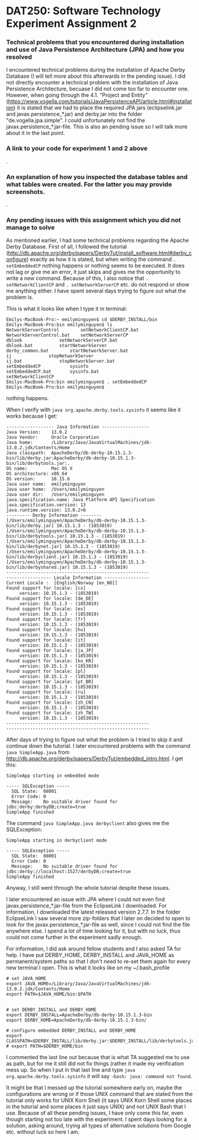 # DAT250: Software Technology Experiment Assignment 2


### Technical problems that you encountered during installation and use of Java Persistence Architecture (JPA) and how you resolved
I encountered technical problems during the installation of Apache Derby Database (I will tell more about this afterwards in the pending issue). I did not directly encounter a technical problem with the installation of Java Persistence Architecture, becuase I did not come too far to encounter one. However, when going through the 4.1. "Project and Entity" (https://www.vogella.com/tutorials/JavaPersistenceAPI/article.html#installation) it is stated that we had to place the required JPA jars (eclipselink.jar and javax.persistence_\*.jar) and derby.jar into the folder "de.vogella.jpa.simple". I could unfortunately not find the javax.persistence_\*.jar-file. This is also an pending issue so I will talk more about it in the last point.

### A link to your code for experiment 1 and 2 above
.

### An explanation of how you inspected the database tables and what tables were created. For the latter you may provide screenshots.
.

### Any pending issues with this assignment which you did not manage to solve
As mentioned earlier, I had some technical problems regarding the Apache Derby Database. First of all, I followed the tutorial (http://db.apache.org/derby/papers/DerbyTut/install_software.html#derby_configure) exactly as how it is stated, but when writing the command `. setEmbeddedCP` nothing happens or nothing seems to be executed. It does not lag or give me an error, it just skips and gives me the opportunity to write a new command. Because of this, I also notice that `. setNetworkClientCP` and `. setNetworkServerCP` etc. do not respond or show me anything either. I have spent several days trying to figure out what the problem is. 

This is what it looks like when I type it in terminal:

```
Emilys-MacBook-Pro:~ emilyminguyen$ cd $DERBY_INSTALL/bin
Emilys-MacBook-Pro:bin emilyminguyen$ ls
NetworkServerControl		setNetworkClientCP.bat
NetworkServerControl.bat	setNetworkServerCP
dblook				setNetworkServerCP.bat
dblook.bat			startNetworkServer
derby_common.bat		startNetworkServer.bat
ij				stopNetworkServer
ij.bat				stopNetworkServer.bat
setEmbeddedCP			sysinfo
setEmbeddedCP.bat		sysinfo.bat
setNetworkClientCP
Emilys-MacBook-Pro:bin emilyminguyen$ . setEmbeddedCP
Emilys-MacBook-Pro:bin emilyminguyen$ 

```
nothing happens. 

When I verify with `java org.apache.derby.tools.sysinfo` it seems like it works because I get:

```
------------------ Java Information ------------------
Java Version:    13.0.2
Java Vendor:     Oracle Corporation
Java home:       /Library/Java/JavaVirtualMachines/jdk-13.0.2.jdk/Contents/Home
Java classpath:  ApacheDerby/db-derby-10.15.1.3-bin/lib/derby.jar:ApacheDerby/db-derby-10.15.1.3-bin/lib/derbytools.jar:.
OS name:         Mac OS X
OS architecture: x86_64
OS version:      10.15.6
Java user name:  emilyminguyen
Java user home:  /Users/emilyminguyen
Java user dir:   /Users/emilyminguyen
java.specification.name: Java Platform API Specification
java.specification.version: 13
java.runtime.version: 13.0.2+8
--------- Derby Information --------
[/Users/emilyminguyen/ApacheDerby/db-derby-10.15.1.3-bin/lib/derby.jar] 10.15.1.3 - (1853019)
[/Users/emilyminguyen/ApacheDerby/db-derby-10.15.1.3-bin/lib/derbytools.jar] 10.15.1.3 - (1853019)
[/Users/emilyminguyen/ApacheDerby/db-derby-10.15.1.3-bin/lib/derbynet.jar] 10.15.1.3 - (1853019)
[/Users/emilyminguyen/ApacheDerby/db-derby-10.15.1.3-bin/lib/derbyclient.jar] 10.15.1.3 - (1853019)
[/Users/emilyminguyen/ApacheDerby/db-derby-10.15.1.3-bin/lib/derbyshared.jar] 10.15.1.3 - (1853019)
------------------------------------------------------
----------------- Locale Information -----------------
Current Locale :  [English/Norway [en_NO]]
Found support for locale: [cs]
	 version: 10.15.1.3 - (1853019)
Found support for locale: [de_DE]
	 version: 10.15.1.3 - (1853019)
Found support for locale: [es]
	 version: 10.15.1.3 - (1853019)
Found support for locale: [fr]
	 version: 10.15.1.3 - (1853019)
Found support for locale: [hu]
	 version: 10.15.1.3 - (1853019)
Found support for locale: [it]
	 version: 10.15.1.3 - (1853019)
Found support for locale: [ja_JP]
	 version: 10.15.1.3 - (1853019)
Found support for locale: [ko_KR]
	 version: 10.15.1.3 - (1853019)
Found support for locale: [pl]
	 version: 10.15.1.3 - (1853019)
Found support for locale: [pt_BR]
	 version: 10.15.1.3 - (1853019)
Found support for locale: [ru]
	 version: 10.15.1.3 - (1853019)
Found support for locale: [zh_CN]
	 version: 10.15.1.3 - (1853019)
Found support for locale: [zh_TW]
	 version: 10.15.1.3 - (1853019)
------------------------------------------------------
------------------------------------------------------
```

After days of trying to figure out what the problem is I tried to skip it and continue down the tutorial. I later encountered problems with the command `java SimpleApp.java` from http://db.apache.org/derby/papers/DerbyTut/embedded_intro.html. I get this:

``` 
SimpleApp starting in embedded mode

----- SQLException -----
  SQL State:  08001
  Error Code: 0
  Message:    No suitable driver found for jdbc:derby:derbyDB;create=true
SimpleApp finished
```

The command `java SimpleApp.java derbyclient` also gives me the SQLException:

```
SimpleApp starting in derbyclient mode

----- SQLException -----
  SQL State:  08001
  Error Code: 0
  Message:    No suitable driver found for jdbc:derby://localhost:1527/derbyDB;create=true
SimpleApp finished

```

Anyway, I still went through the whole tutorial despite these issues.

I later encountered an issue with JPA where I could not even find javax.persistence_\*.jar-file from the EclipseLink I downloaded. For information, I downloaded the latest released version 2.7.7. In the folder EclipseLink I saw several more zip-folders that I later on decided to open to look for the javax.persistence_\*.jar-file as well, since I could not find the file anywhere else. I spend a lot of time looking for it, but with no luck, thus could not come further in the experiment sadly enough. 

For information, I did ask around fellow students and I also asked TA for help. 
I have put DERBY_HOME, DERBY_INSTALL and JAVA_HOME as permanent/system paths so that I don't need to re-set them again for every new terminal I open. This is what it looks like on my ~/.bash_profile

```
# set JAVA_HOME
export JAVA_HOME=/Library/Java/JavaVirtualMachines/jdk-13.0.2.jdk/Contents/Home
export PATH=$JAVA_HOME/bin:$PATH


# set DERBY_INSTALL and DERBY_HOME
export DERBY_INSTALL=ApacheDerby/db-derby-10.15.1.3-bin
export DERBY_HOME=ApacheDerby/db-derby-10.15.1.3-bin/

# configure embedded DERBY_INSTALL and DERBY_HOME
export CLASSPATH=$DERBY_INSTALL/lib/derby.jar:$DERBY_INSTALL/lib/derbytools.jar:.
# export PATH=$DERBY_HOME/bin

```
I commented the last line out because that is what TA suggested me to use as path, but for me it still did not fix things (rather it made my verification mess up. So when I put in that last line and type `java org.apache.derby.tools.sysinfo` it will say `-bash: java: command not found`.

It might be that I messed up the tutorial somewhere early on, maybe the configurations are wrong or if those UNIX command that are stated from the tutorial only works for UNIX Korn Shell (it says UNIX Korn Shell some places in the tutorial and some places it just says UNIX) and not UNIX Bash that I use. Because of all these pending issues, I have only come this far, even though starting not too late with the experiment. I spent days looking for a solution, asking around, trying all types of alternative solutions from Google etc. without luck so here I am. 
